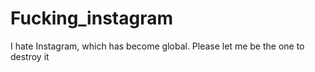 # Fucking_instagram
I hate Instagram, which has become global. Please let me be the one to destroy it
